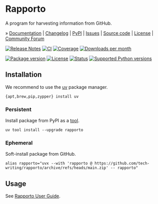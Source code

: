 # Rapporto

A program for harvesting information from GitHub.

» [Documentation]
| [Changelog]
| [PyPI]
| [Issues]
| [Source code]
| [License]
| [Community Forum]

[![Release Notes][badge-release-notes]][project-release-notes]
[![CI][badge-ci]][project-ci]
[![Coverage][badge-coverage]][project-coverage]
[![Downloads per month][badge-downloads-per-month]][project-downloads]

[![Package version][badge-package-version]][project-pypi]
[![License][badge-license]][project-license]
[![Status][badge-status]][project-pypi]
[![Supported Python versions][badge-python-versions]][project-pypi]

## Installation

We recommend to use the [uv] package manager.
```shell
{apt,brew,pip,zypper} install uv
```

### Persistent

Install package from PyPI as a [tool].
```shell
uv tool install --upgrade rapporto
```

### Ephemeral

Soft-install package from GitHub.
```shell
alias rapporto="uvx --with 'rapporto @ https://github.com/tech-writing/rapporto/archive/refs/heads/main.zip' -- rapporto"
```

## Usage

See [Rapporto User Guide].


[Changelog]: https://github.com/tech-writing/rapporto/blob/main/CHANGES.md
[Community Forum]: https://community.panodata.org/
[Documentation]: https://rapporto.readthedocs.io/
[Issues]: https://github.com/tech-writing/rapporto/issues
[License]: https://github.com/tech-writing/rapporto/blob/main/LICENSE
[managed on GitHub]: https://github.com/tech-writing/rapporto
[PyPI]: https://pypi.org/project/rapporto/
[Rapporto User Guide]: https://rapporto.readthedocs.io/guide/
[Source code]: https://github.com/tech-writing/rapporto
[tool]: https://docs.astral.sh/uv/guides/tools/
[uv]: https://docs.astral.sh/uv/

[badge-ci]: https://github.com/tech-writing/rapporto/actions/workflows/main.yml/badge.svg
[badge-coverage]: https://codecov.io/gh/tech-writing/rapporto/branch/main/graph/badge.svg
[badge-downloads-per-month]: https://pepy.tech/badge/rapporto/month
[badge-license]: https://img.shields.io/github/license/tech-writing/rapporto.svg
[badge-package-version]: https://img.shields.io/pypi/v/rapporto.svg
[badge-python-versions]: https://img.shields.io/pypi/pyversions/rapporto.svg
[badge-release-notes]: https://img.shields.io/github/release/tech-writing/rapporto?label=Release+Notes
[badge-status]: https://img.shields.io/pypi/status/rapporto.svg
[project-ci]: https://github.com/tech-writing/rapporto/actions/workflows/main.yml
[project-coverage]: https://app.codecov.io/gh/tech-writing/rapporto
[project-downloads]: https://pepy.tech/project/rapporto/
[project-license]: https://github.com/tech-writing/rapporto/blob/main/LICENSE
[project-pypi]: https://pypi.org/project/rapporto
[project-release-notes]: https://github.com/tech-writing/rapporto/releases
